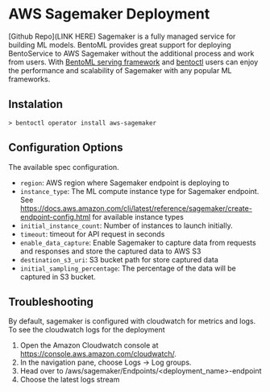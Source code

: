 # AWS Sagemaker Deployment

[Github Repo](LINK HERE)
Sagemaker is a fully managed service for building ML models. BentoML provides great support for deploying BentoService to AWS Sagemaker without the additional process and work from users. With [BentoML serving framework](https://github.com/bentoml/BentoML) and [bentoctl](https://github.com/bentoml/bentoctl) users can enjoy the performance and scalability of Sagemaker with any popular ML frameworks.

## Instalation
```
> bentoctl operator install aws-sagemaker
```

## Configuration Options

The available spec configuration. 

* `region`: AWS region where Sagemaker endpoint is deploying to
* `instance_type`: The ML compute instance type for Sagemaker endpoint. See https://docs.aws.amazon.com/cli/latest/reference/sagemaker/create-endpoint-config.html for available instance types
* `initial_instance_count`: Number of instances to launch initially.
* `timeout`: timeout for API request in seconds
* `enable_data_capture`: Enable Sagemaker to capture data from requests and responses and store the captured data to AWS S3
* `destination_s3_uri`: S3 bucket path for store captured data
* `initial_sampling_percentage`: The percentage of the data will be captured in S3 bucket.

## Troubleshooting
By default, sagemaker is configured with cloudwatch for metrics and logs. To see the cloudwatch logs for the deployment

1. Open the Amazon Cloudwatch console at https://console.aws.amazon.com/cloudwatch/.
2. In the navigation pane, choose Logs -> Log groups.
3. Head over to /aws/sagemaker/Endpoints/<deployment_name>-endpoint
4. Choose the latest logs stream
